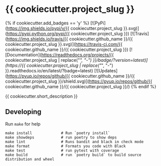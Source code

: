 # {{ cookiecutter.project_slug }}

{% if cookiecutter.add_badges == 'y' %}
[![PyPi](https://img.shields.io/pypi/v/{{ cookiecutter.project_slug }}.svg)](https://pypi.python.org/pypi/{{ cookiecutter.project_slug }})
[![Travis](https://img.shields.io/travis/{{ cookiecutter.github_name }}/{{ cookiecutter.project_slug }}.svg)](https://travis-ci.com/{{ cookiecutter.github_name }}/{{ cookiecutter.project_slug }})
[![Documentation](https://readthedocs.org/projects/{{ cookiecutter.project_slug | replace("_", "-") }}/badge/?version=latest)](https://{{ cookiecutter.project_slug | replace("_", "-") }}.readthedocs.io/en/latest/?badge=latest)
[![Updates](https://pyup.io/repos/github/{{ cookiecutter.github_name }}/{{ cookiecutter.project_slug }}/shield.svg)](https://pyup.io/repos/github/{{ cookiecutter.github_name }}/{{ cookiecutter.project_slug }}/)
{% endif %}

{{ cookiecutter.short_description }}


## Developing

Run `make` for help

    make install             # Run `poetry install`
    make showdeps            # run poetry to show deps
    make lint                # Runs bandit and black in check mode
    make format              # Formats you code with Black
    make test                # run pytest with coverage
    make build               # run `poetry build` to build source distribution and wheel

